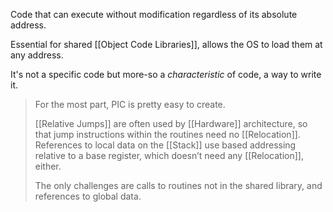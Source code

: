 Code that can execute without modification regardless of its absolute address.

Essential for shared [[Object Code Libraries]], allows the OS to load them at any address.

It's not a specific code but more-so a *characteristic* of code, a way to write it.

>For the most part, PIC is pretty easy to create. 
>
>[[Relative Jumps]] are often used by [[Hardware]] architecture, so that jump instructions within the routines need no [[Relocation]]. References to local data on the [[Stack]] use based addressing relative to a base register, which doesn’t need any [[Relocation]], either. 
>
>The only challenges are calls to routines not in the shared library, and references to global data. 


